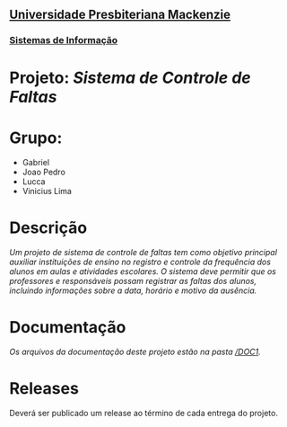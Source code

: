 <h2><a href= "https://www.mackenzie.br">Universidade Presbiteriana Mackenzie</a></h2>
<h3><a href= "https://www.mackenzie.br/graduacao/sao-paulo-higienopolis/sistemas-de-informacao">Sistemas de Informação</a></h3>



# Projeto: *Sistema de Controle de Faltas*

# Grupo: 
- Gabriel
- Joao Pedro
- Lucca
- Vinicius Lima

# Descrição

*Um projeto de sistema de controle de faltas tem como objetivo principal auxiliar instituições de ensino no registro e controle da frequência dos alunos em aulas e atividades escolares. O sistema deve permitir que os professores e responsáveis possam registrar as faltas dos alunos, incluindo informações sobre a data, horário e motivo da ausência.*

# Documentação

*Os arquivos da documentação deste projeto estão na pasta [/DOC1](/DOC1).*


# Releases

Deverá ser publicado um release ao término de cada entrega do projeto.
